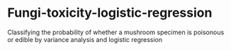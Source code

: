 # Fungi-toxicity-logistic-regression
 Classifying the probability of whether a mushroom specimen is poisonous or edible by variance analysis and logistic regression
